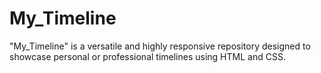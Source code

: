 # My_Timeline
"My_Timeline" is a versatile and highly responsive repository designed to showcase personal or professional timelines using HTML and CSS. 
